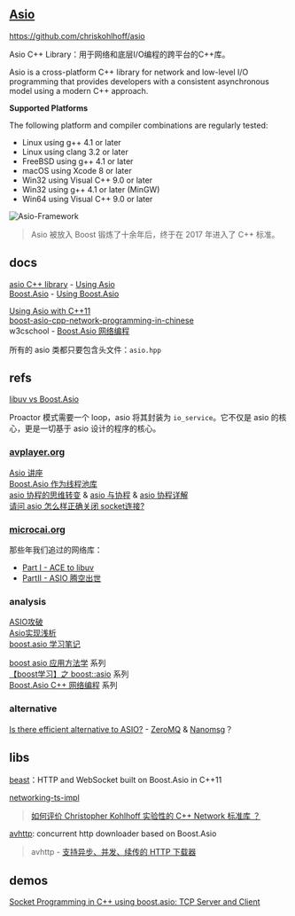 ## [Asio](http://think-async.com/)

https://github.com/chriskohlhoff/asio

Asio C++ Library：用于网络和底层I/O编程的跨平台的C++库。

Asio is a cross-platform C++ library for network and low-level I/O programming that provides developers with a consistent asynchronous model using a modern C++ approach.

**Supported Platforms**

The following platform and compiler combinations are regularly tested:

- Linux using g++ 4.1 or later  
- Linux using clang 3.2 or later  
- FreeBSD using g++ 4.1 or later  
- macOS using Xcode 8 or later  
- Win32 using Visual C++ 9.0 or later  
- Win32 using g++ 4.1 or later (MinGW)  
- Win64 using Visual C++ 9.0 or later  

![Asio-Framework](https://think-async.com/Asio/overview.gif)

> Asio 被放入 Boost 锻炼了十余年后，终于在 2017 年进入了 C++ 标准。

## docs

[asio C++ library](http://think-async.com/Asio/asio-1.12.2/doc/) - [Using Asio](http://think-async.com/Asio/asio-1.12.2/doc/asio/using.html)  
[Boost.Asio](https://www.boost.org/doc/libs/1_66_0/doc/html/boost_asio.html) - [Using Boost.Asio](https://www.boost.org/doc/libs/1_66_0/doc/html/boost_asio/using.html)  

[Using Asio with C++11](http://www.open-std.org/jtc1/sc22/wg21/docs/papers/2012/n3388.pdf)  
[boost-asio-cpp-network-programming-in-chinese](https://github.com/mmoaay/boost-asio-cpp-network-programming-in-chinese)  
w3cschool - [Boost.Asio 网络编程](https://m.w3cschool.cn/nlzbw/nlzbw-mr5h25y6.html)  

所有的 asio 类都只要包含头文件：`asio.hpp`

## refs

[libuv vs Boost.Asio](http://landcareweb.com/questions/1050/libuvyu-boost-asioxiang-bi-ru-he)  

Proactor 模式需要一个 loop，asio 将其封装为 `io_service`。它不仅是 asio 的核心，更是一切基于 asio 设计的程序的核心。

### [avplayer.org](https://bbs.avplayer.org/)

[Asio 讲座](https://bbs.avplayer.org/t/asio/245)  
[Boost.Asio 作为线程池库](https://bbs.avplayer.org/t/topic/492)  
[asio 协程的思维转变](https://bbs.avplayer.org/t/asio/499) & [asio 与协程](https://microcai.org/2013/04/22/asio-statemachine.html) & [asio 协程详解](https://bbs.avplayer.org/t/asio/771)  
[请问 asio 怎么样正确关闭 socket连接?](https://bbs.avplayer.org/t/asio-socket/754)  

### [microcai.org](https://microcai.org/)

那些年我们追过的网络库：

- [Part I - ACE to libuv](https://microcai.org/2015/09/14/history-of-network-libraries-part-one.html)  
- [PartII - ASIO 腾空出世](https://microcai.org/2015/09/18/history-of-network-libraries-part-two.html)  

### analysis

[ASIO攻破](http://www.cppblog.com/shanoa/archive/2009/06/26/88606.html)  
[Asio实现浅析](https://zhuanlan.zhihu.com/p/55503053)  
[boost.asio 学习笔记](https://www.zybuluo.com/khan-lau/note/307144)  

[boost asio 应用方法学](https://blog.csdn.net/luansxx/article/category/1209890) 系列  
[【boost学习】之 boost::asio](https://blog.csdn.net/yockie/article/category/1405118) 系列  
[ Boost.Asio C++ 网络编程](https://blog.csdn.net/caoshangpa/article/category/7438478) 系列  

### alternative

[Is there efficient alternative to ASIO?](https://www.reddit.com/r/cpp/comments/5s8s2f/is_there_efficient_alternative_to_asio/) - [ZeroMQ](http://zeromq.org/)  & [Nanomsg](https://nanomsg.org/index.html)？

## libs

[beast](https://github.com/boostorg/beast)：HTTP and WebSocket built on Boost.Asio in C++11  

[networking-ts-impl](https://github.com/chriskohlhoff/networking-ts-impl)  

> [如何评价 Christopher Kohlhoff 实验性的 C++ Network 标准库 ？](https://www.zhihu.com/question/57773932)

[avhttp](https://github.com/avplayer/avhttp): concurrent http downloader based on Boost.Asio  

> avhttp - [支持异步、并发、续传的 HTTP 下载器](https://blog.csdn.net/liuhhaiffeng/article/details/52366143)  

## demos

[Socket Programming in C++ using boost.asio: TCP Server and Client](https://www.codeproject.com/Articles/1264257/Socket-Programming-in-Cplusplus-using-boost-asio-T)  
